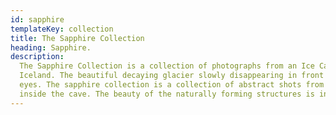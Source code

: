 ```yaml
---
id: sapphire
templateKey: collection
title: The Sapphire Collection
heading: Sapphire.
description:
  The Sapphire Collection is a collection of photographs from an Ice Cave in
  Iceland. The beautiful decaying glacier slowly disappearing in front of our
  eyes. The sapphire collection is a collection of abstract shots from taken
  inside the cave. The beauty of the naturally forming structures is incredible.
---
```

